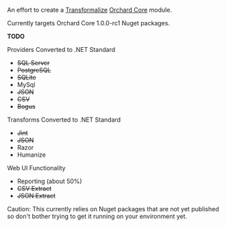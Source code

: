 An effort to create a [Transformalize](https://github.com/dalenewman/Transformalize) [Orchard Core](https://github.com/OrchardCMS/OrchardCore) module.

Currently targets Orchard Core 1.0.0-rc1 Nuget packages.

<strong>TODO</strong>

Providers Converted to .NET Standard
- <strike>SQL Server</strike>
- <strike>PostgreSQL</strike>
- <strike>SQLite</strike>
- MySql
- <strike>JSON</strike>
- <strike>CSV</strike>
- <strike>Bogus</strike>

Transforms Converted to .NET Standard
- <strike>Jint</strike>
- <strike>JSON</strike>
- Razor
- Humanize

Web UI Functionality
- Reporting (about 50%)
- <strike>CSV Extract</strike>
- <strike>JSON Extract</strike>

Caution:  This currently relies on Nuget packages
that are not yet published so don't bother trying
to get it running on your environment yet.